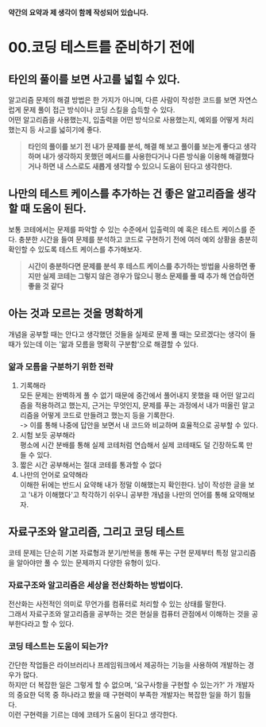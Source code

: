 **약간의 요약과 제 생각이 함께 작성되어 있습니다.**

# 00.코딩 테스트를 준비하기 전에

## 타인의 풀이를 보면 사고를 넓힐 수 있다.

알고리즘 문제의 해결 방법은 한 가지가 아니며, 다른 사람이 작성한 코드를 보면 자연스럽게 문제 풀이 접근 방식이나 코딩 스킬을 습득할 수 있다.  
어떤 알고리즘을 사용했는지, 입출력을 어떤 방식으로 사용했는지, 예외를 어떻게 처리했는지 등 사고를 넓히기에 좋다.

> **타인의 풀이를 보기 전 내가 문제를 분석, 해결 해 보고 풀이를 보는게 좋다고 생각하며 내가 생각하지 못했던 메서드를 사용한다거나 다른 방식을 이용해 해결했다거나 하면 내 스스로도 새롭게 생각할 수 있으니 도움이 된다고 생각한다.**

## 나만의 테스트 케이스를 추가하는 건 좋은 알고리즘을 생각할 때 도움이 된다.

보통 코테에서는 문제를 파악할 수 있는 수준에서 입출력의 예 혹은 테스트 케이스를 준다.
충분한 시간을 들여 문제를 분석하고 코드로 구현하기 전에 여러 예외 상황을 충분히 확인할 수 있도록 테스트 케이스를 추가해보자.

> **시간이 충분하다면 문제를 분석 후 테스트 케이스를 추가하는 방법을 사용하면 좋지만 실제 코테는 그렇지 않은 경우가 많으니 평소 문제를 풀 때 추가 해 연습하면 좋을 것 같다**

## 아는 것과 모르는 것을 명확하게

개념을 공부할 때는 안다고 생각했던 것들을 실제로 문제 풀 때는 모르겠다는 생각이 들 때가 있는데 이는 '앎과 모름을 명확히 구분함'으로 해결할 수 있다.

### 앎과 모름을 구분하기 위한 전략

1. 기록해라  
   모든 문제는 완벽하게 풀 수 없기 때문에 중간에서 풀어내지 못했을 때 어떤 알고리즘을 적용하려고 했는지, 근거는 무엇인지, 문제를 푸는 과정에서 내가 떠올린 알고리즘을 어떻게 코드로 만들려고 했는지 등을 기록한다.  
   -> 이를 통해 나중에 답안을 보면서 내 코드와 비교하며 효율적으로 공부할 수 있다.
2. 시험 보듯 공부해라  
   평소에 시간 분배를 통해 실제 코테처럼 연습해서 실제 코테때도 덜 긴장하도록 만들 수 있다.
3. 짧은 시간 공부해서는 절대 코테를 통과할 수 없다
4. 나만의 언어로 요약해라  
   이해한 뒤에는 반드시 요약해 내가 정말 이해했는지 확인한다.
   남이 작성한 글을 보고 '내가 이해했다'고 착각하기 쉬우니 공부한 개념을 나만의 언어를 통해 요약해보자.

## 자료구조와 알고리즘, 그리고 코딩 테스트

코테 문제는 단순히 기본 자료형과 분기/반복을 통해 푸는 구현 문제부터 특정 알고리즘을 알아야만 풀 수 있는 문제까지 다양한 유형이 있다.

### 자료구조와 알고리즘은 세상을 전산화하는 방법이다.

전산화는 사전적인 의미로 무언가를 컴퓨터로 처리할 수 있는 상태를 말한다.  
그래서 자료구조와 알고리즘을 공부하는 것은 현실을 컴퓨터 관점에서 이해하는 것을 공부한다라고 할 수 있다.

### 코딩 테스트는 도움이 되는가?

간단한 작업들은 라이브러리나 프레임워크에서 제공하는 기능을 사용하여 개발하는 경우가 많다.  
하지만 더 복잡한 일은 그렇게 할 수 없으며, '요구사항을 구현할 수 있는가?' 가 개발자의 중요한 덕목 중 하나라고 봤을 때 구현력이 부족한 개발자는 복잡한 일을 하기 힘들다.  
이런 구현력을 기르는 데에 코테가 도움이 된다고 생각한다.
